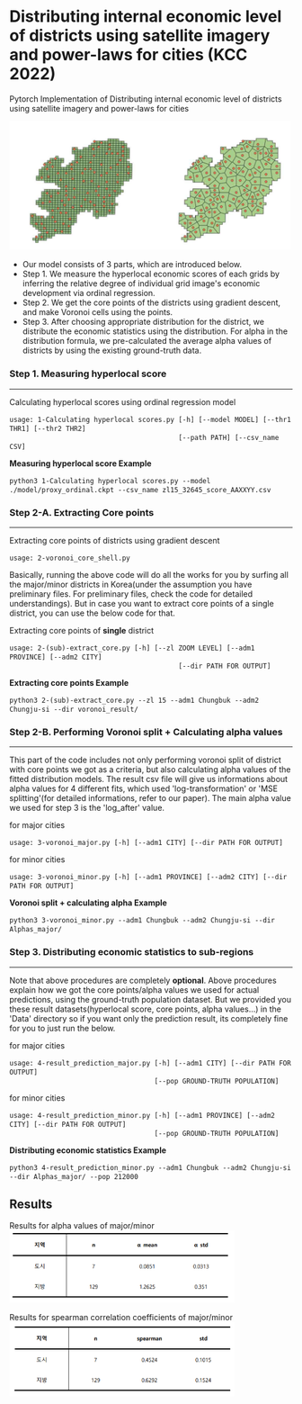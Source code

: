 # Distributing internal economic level of districts using satellite imagery and power-laws for cities (KCC 2022)

Pytorch Implementation of Distributing internal economic level of districts using satellite imagery and power-laws for cities

<img src="fig/voronoi2.PNG" alt="voronoi" width="500"/>

  * Our model consists of 3 parts, which are introduced below.
  * Step 1. We measure the hyperlocal economic scores of each grids by inferring the relative degree of individual grid image's economic development via ordinal regression.
  * Step 2. We get the core points of the districts using gradient descent, and make Voronoi cells using the points.
  * Step 3. After choosing appropriate distribution for the district, we distribute the economic statistics using the distribution. For alpha in the distribution formula, we pre-calculated the average alpha values of districts by using the existing ground-truth data.

### Step 1. Measuring hyperlocal score
<hr/>

Calculating hyperlocal scores using ordinal regression model
```
usage: 1-Calculating hyperlocal scores.py [-h] [--model MODEL] [--thr1 THR1] [--thr2 THR2]
                                          [--path PATH] [--csv_name CSV]
```  
  
  

**Measuring hyperlocal score Example**
```
python3 1-Calculating hyperlocal scores.py --model ./model/proxy_ordinal.ckpt --csv_name zl15_32645_score_AAXXYY.csv
```

### Step 2-A. Extracting Core points
<hr/>

Extracting core points of districts using gradient descent
```
usage: 2-voronoi_core_shell.py
```  
Basically, running the above code will do all the works for you by surfing all the major/minor districts in Korea(under the assumption you have preliminary files. For preliminary files, check the code for detailed understandings). But in case you want to extract core points of a single district, you can use the below code for that.

Extracting core points of **single** district
```
usage: 2-(sub)-extract_core.py [-h] [--zl ZOOM LEVEL] [--adm1 PROVINCE] [--adm2 CITY]
                                          [--dir PATH FOR OUTPUT] 
```  


**Extracting core points Example**
```
python3 2-(sub)-extract_core.py --zl 15 --adm1 Chungbuk --adm2 Chungju-si --dir voronoi_result/
```



### Step 2-B. Performing Voronoi split + Calculating alpha values
<hr/>

This part of the code includes not only performing voronoi split of district with core points we got as a criteria, but also calculating alpha values of the fitted distribution models. The result csv file will give us informations about alpha values for 4 different fits, which used 'log-transformation' or 'MSE splitting'(for detailed informations, refer to our paper). The main alpha value we used for step 3 is the 'log_after' value. 

for major cities
```
usage: 3-voronoi_major.py [-h] [--adm1 CITY] [--dir PATH FOR OUTPUT] 
``` 

for minor cities
```
usage: 3-voronoi_minor.py [-h] [--adm1 PROVINCE] [--adm2 CITY] [--dir PATH FOR OUTPUT] 
```

**Voronoi split + calculating alpha Example**
```
python3 3-voronoi_minor.py --adm1 Chungbuk --adm2 Chungju-si --dir Alphas_major/
```

### Step 3. Distributing economic statistics to sub-regions
<hr/>

Note that above procedures are completely **optional**. Above procedures explain how we got the core points/alpha values we used for actual predictions, using the ground-truth population dataset. But we provided you these result datasets(hyperlocal score, core points, alpha values...) in the 'Data' directory so if you want only the prediction result, its completely fine for you to just run the below.

for major cities
```
usage: 4-result_prediction_major.py [-h] [--adm1 CITY] [--dir PATH FOR OUTPUT] 
                                    [--pop GROUND-TRUTH POPULATION]
``` 

for minor cities
```
usage: 4-result_prediction_minor.py [-h] [--adm1 PROVINCE] [--adm2 CITY] [--dir PATH FOR OUTPUT] 
                                    [--pop GROUND-TRUTH POPULATION]
``` 

**Distributing economic statistics Example**
```
python3 4-result_prediction_minor.py --adm1 Chungbuk --adm2 Chungju-si --dir Alphas_major/ --pop 212000 
```

## Results

Results for alpha values of major/minor  
<img src="fig/alpha.PNG" alt="voronoi" width="400"/>

Results for spearman correlation coefficients of major/minor
<img src="fig/spearman.PNG" alt="voronoi" width="400"/>
